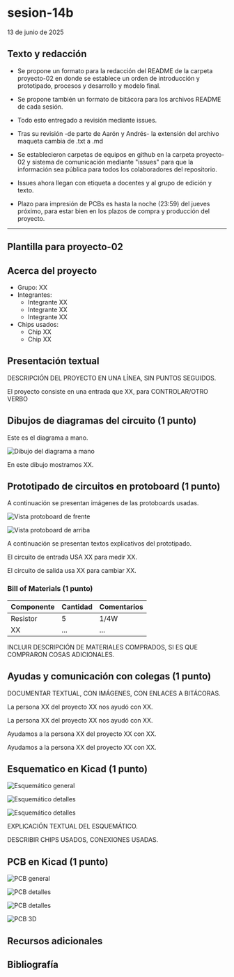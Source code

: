 # sesion-14b
13 de junio de 2025

##  Texto y redacción

-  Se propone un formato  para la redacción del README de la carpeta proyecto-02 en donde se establece un orden de introducción y prototipado, procesos y desarrollo y modelo final.

- Se propone también un formato de bitácora para los archivos README de cada sesión.

- Todo esto entregado a revisión mediante issues.

- Tras su revisión -de parte de Aarón y Andrés- la extensión del archivo maqueta cambia de .txt a .md

- Se establecieron carpetas de equipos en github en la carpeta proyecto-02 y sistema de comunicación mediante "issues" para que la información sea pública para todos los colaboradores del repositorio.

- Issues ahora llegan con etiqueta a docentes y al grupo de edición y texto.

- Plazo para impresión de PCBs es hasta la noche (23:59) del jueves próximo, para estar bien en los plazos de compra y producción del proyecto.
---
##  Plantilla para proyecto-02

## Acerca del proyecto

- Grupo: XX
- Integrantes:
  - Integrante XX
  - Integrante XX
  - Integrante XX
- Chips usados:
  - Chip XX
  - Chip XX

## Presentación textual

DESCRIPCIÓN DEL PROYECTO EN UNA LÍNEA, SIN PUNTOS SEGUIDOS.

El proyecto consiste en una entrada que XX, para CONTROLAR/OTRO VERBO

## Dibujos de diagramas del circuito (1 punto)

Este es el diagrama a mano.

![Dibujo del diagrama a mano](./archivos/diagrama-mano.png)

En este dibujo mostramos XX.

## Prototipado de circuitos en protoboard (1 punto)

A continuación se presentan imágenes de las protoboards usadas.

![Vista protoboard de frente](./archivos/presentacion-visual-frente.jpg)

![Vista protoboard de arriba](./archivos/presentacion-visual-arriba.jpg)

A continuación se presentan textos explicativos del prototipado.

El circuito de entrada USA XX para medir XX.

El circuito de salida usa XX para cambiar XX.

### Bill of Materials (1 punto)

| Componente   | Cantidad | Comentarios     |
| ------------ | -------- | --------------- |
| Resistor     | 5        | 1/4W            |
| XX | ... | ...       |

INCLUIR DESCRIPCIÓN DE MATERIALES COMPRADOS, SI ES QUE COMPRARON COSAS ADICIONALES.

## Ayudas y comunicación con colegas (1 punto)

DOCUMENTAR TEXTUAL, CON IMÁGENES, CON ENLACES A BITÁCORAS.

La persona XX del proyecto XX nos ayudó con XX.

La persona XX del proyecto XX nos ayudó con XX.

Ayudamos a la persona XX del proyecto XX con XX.

Ayudamos a la persona XX del proyecto XX con XX.

## Esquematico en Kicad (1 punto)

![Esquemático general](./archivos/esquematico-general.jpg)

![Esquemático detalles](./archivos/esquematico-detalle-01.jpg)

![Esquemático detalles](./archivos/esquematico-detalle-02.jpg)

EXPLICACIÓN TEXTUAL DEL ESQUEMÁTICO.

DESCRIBIR CHIPS USADOS, CONEXIONES USADAS.

## PCB en Kicad (1 punto)

![PCB general](./archivos/pcb-general.jpg)

![PCB detalles](./archivos/pcb-detalle-01.jpg)

![PCB detalles](./archivos/pcb-detalle-02.jpg)

![PCB 3D](./archivos/pcb-3d.jpg)

## Recursos adicionales

## Bibliografía
